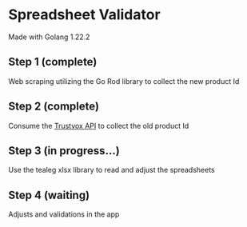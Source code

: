 # Spreadsheet Validator

Made with Golang 1.22.2

## Step 1 (complete)
Web scraping utilizing the Go Rod library to collect the new product Id

## Step 2 (complete)
Consume the [Trustvox API](https://developers.trustvox.com.br) to collect the old product Id

## Step 3 (in progress...)
Use the tealeg xlsx library to read and adjust the spreadsheets

## Step 4 (waiting)
Adjusts and validations in the app